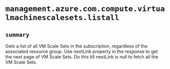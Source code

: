 # `management.azure.com.compute.virtualmachinescalesets.listall`

## `summary`
Gets a list of all VM Scale Sets in the subscription, regardless of the associated resource group. Use nextLink property in the response to get the next page of VM Scale Sets. Do this till nextLink is null to fetch all the VM Scale Sets.


